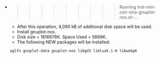 * >>>>>>>>> Running inst-min-con-xtra-gnuplot-nox.sh ...
  * After this operation, 4,090 kB of additional disk space will be used.
  * Install gnuplot-nox.
  * Disk size = 1816676K. Space Used = 5668K.
  * The following NEW packages will be installed:
  ```bash
  aglfn gnuplot-data gnuplot-nox libgd3 liblua5.1-0 libwebp6
  ```
